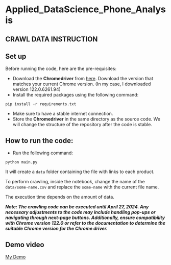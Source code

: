 # Applied_DataScience_Phone_Analysis

## CRAWL DATA INSTRUCTION

## Set up
Before running the code, here are the pre-requisites:
+ Download the **Chromedriver** from [here](https://sites.google.com/chromium.org/driver/). Download the version that matches your current Chrome version. (In my case, I downloaded version 122.0.6261.94)
+ Install the required packages using the following command:
```
pip install -r requirements.txt
```
+ Make sure to have a stable internet connection.
+ Store the **Chromedriver** in the same directory as the source code. We will change the structure of the repository after the code is stable.

## How to run the code:
+ Run the following command:
```
python main.py
```
It will create a `data` folder containing the file with links to each product. 

To perform crawling, inside the notebook, change the name of the `data/some-name.csv` and replace the `some-name` with the current file name.

The execution time depends on the amount of data. 

***Note: The crawling code can be executed until April 27, 2024. Any necessary adjustments to the code may include handling pop-ups or navigating through next-page buttons. Additionally, ensure compatibility with Chrome version 122.0 or refer to the documentation to determine the suitable Chrome version for the Chrome driver.***

## Demo video
[My Demo](https://www.youtube.com/watch?v=TaI5HY9M7xQ&t=11s)
